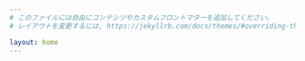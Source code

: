 ```yaml
---
# このファイルには自由にコンテンツやカスタムフロントマターを追加してください。
# レイアウトを変更するには, https://jekyllrb.com/docs/themes/#overriding-theme-defaults を参照すること.

layout: home
---
```

